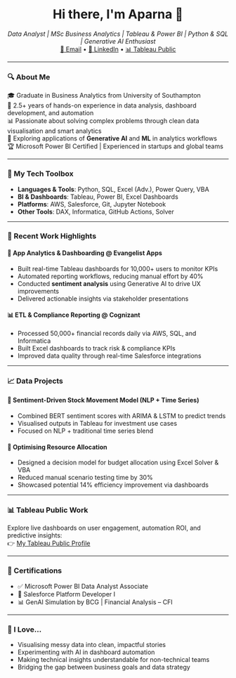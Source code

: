 <h1 align="center">Hi there, I'm Aparna 👋</h1>

<p align="center">
  <em>Data Analyst | MSc Business Analytics | Tableau & Power BI | Python & SQL | Generative AI Enthusiast</em><br>
  <a href="mailto:mail2aparna.agrawal@gmail.com">📧 Email</a> •
  <a href="https://www.linkedin.com/in/agrawal-aparna/">💼 LinkedIn</a> •
  <a href="https://public.tableau.com/app/profile/your-profile-name">📊 Tableau Public</a>
</p>

---

### 🔍 About Me

🎓 Graduate in Business Analytics from University of Southampton  
💼 2.5+ years of hands-on experience in data analysis, dashboard development, and automation  
📊 Passionate about solving complex problems through clean data visualisation and smart analytics  
🤖 Exploring applications of **Generative AI** and **ML** in analytics workflows  
🏆 Microsoft Power BI Certified | Experienced in startups and global teams

---

### 🧰 My Tech Toolbox

- **Languages & Tools**: Python, SQL, Excel (Adv.), Power Query, VBA  
- **BI & Dashboards**: Tableau, Power BI, Excel Dashboards  
- **Platforms**: AWS, Salesforce, Git, Jupyter Notebook  
- **Other Tools**: DAX, Informatica, GitHub Actions, Solver

---

### 💼 Recent Work Highlights

#### 📱 App Analytics & Dashboarding @ Evangelist Apps
- Built real-time Tableau dashboards for 10,000+ users to monitor KPIs  
- Automated reporting workflows, reducing manual effort by 40%  
- Conducted **sentiment analysis** using Generative AI to drive UX improvements  
- Delivered actionable insights via stakeholder presentations

#### 📊 ETL & Compliance Reporting @ Cognizant
- Processed 50,000+ financial records daily via AWS, SQL, and Informatica  
- Built Excel dashboards to track risk & compliance KPIs  
- Improved data quality through real-time Salesforce integrations

---

### 📈 Data Projects

#### 🔎 Sentiment-Driven Stock Movement Model (NLP + Time Series)
- Combined BERT sentiment scores with ARIMA & LSTM to predict trends  
- Visualised outputs in Tableau for investment use cases  
- Focused on NLP + traditional time series blend

#### 🧩 Optimising Resource Allocation
- Designed a decision model for budget allocation using Excel Solver & VBA  
- Reduced manual scenario testing time by 30%  
- Showcased potential 14% efficiency improvement via dashboards

---

### 📊 Tableau Public Work
Explore live dashboards on user engagement, automation ROI, and predictive insights:  
👉 [My Tableau Public Profile](https://public.tableau.com/app/profile/aparna.agrawal/vizzes)

---

### 📜 Certifications

- ✅ Microsoft Power BI Data Analyst Associate  
- 🧪 Salesforce Platform Developer I  
- 📊 GenAI Simulation by BCG | Financial Analysis – CFI  

---

### 🧠 I Love...

- Visualising messy data into clean, impactful stories  
- Experimenting with AI in dashboard automation  
- Making technical insights understandable for non-technical teams  
- Bridging the gap between business goals and data strategy

